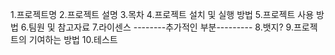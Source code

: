 1.프로젝트명
2.프로젝트 설명
3.목차
4.프로젝트 설치 및 실행 방법
5.프로젝트 사용 방법
6.팀원 및 참고자료
7.라이센스
--------추가적인 부분---------
8.뱃지?
9.프로젝트의 기여하는 방법
10.테스트
